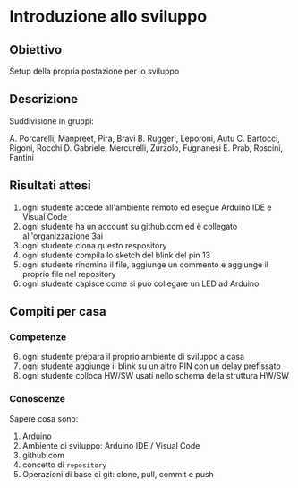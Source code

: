 # Introduzione allo sviluppo

## Obiettivo

Setup della propria postazione per lo sviluppo

## Descrizione

Suddivisione in gruppi:

A. Porcarelli, Manpreet, Pira, Bravi
B. Ruggeri, Leporoni, Autu
C. Bartocci, Rigoni, Rocchi
D. Gabriele, Mercurelli, Zurzolo, Fugnanesi
E. Prab, Roscini, Fantini

## Risultati attesi

1. ogni studente accede all'ambiente remoto ed esegue Arduino IDE e Visual Code
2. ogni studente ha un account su github.com ed è collegato all'organizzazione 3ai
3. ogni studente clona questo respository
4. ogni studente compila lo sketch del blink del pin 13
5. ogni studente rinomina il file, aggiunge un commento e aggiunge il proprio file nel repository
6. ogni studente capisce come si può collegare un LED ad Arduino

## Compiti per casa

### Competenze

6. ogni studente prepara il proprio ambiente di sviluppo a casa
7. ogni studente aggiunge il blink su un altro PIN con un delay prefissato
8. ogni studente colloca HW/SW usati nello schema della struttura HW/SW

### Conoscenze

Sapere cosa sono:

1. Arduino
2. Ambiente di sviluppo: Arduino IDE / Visual Code
3. github.com
4. concetto di `repository`
5. Operazioni di base di git: clone, pull, commit e push
